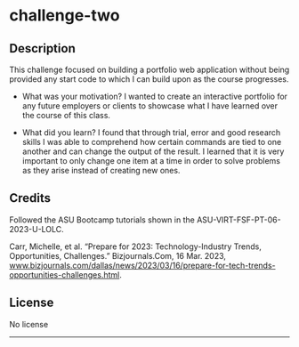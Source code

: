 # challenge-two

## Description

This challenge focused on building a portfolio web application without being provided any start code to which I can build upon as the course progresses. 

- What was your motivation?
I wanted to create an interactive portfolio for any future employers or clients to showcase what I have learned over the course of this class.

- What did you learn?
I found that through trial, error and good research skills I was able to comprehend how certain commands are tied to one another and can change the output of the result. I learned that it is very important to only change one item at a time in order to solve problems as they arise instead of creating new ones. 


## Credits

Followed the ASU Bootcamp tutorials shown in the ASU-VIRT-FSF-PT-06-2023-U-LOLC. 

Carr, Michelle, et al. “Prepare for 2023: Technology-Industry Trends, Opportunities, Challenges.” Bizjournals.Com, 16 Mar. 2023, www.bizjournals.com/dallas/news/2023/03/16/prepare-for-tech-trends-opportunities-challenges.html.

## License

No license

--- 